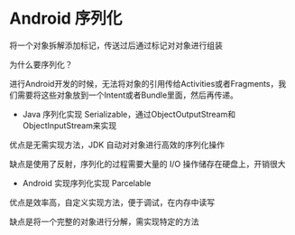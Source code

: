 # Android 序列化

将一个对象拆解添加标记，传送过后通过标记对对象进行组装

为什么要序列化？

进行Android开发的时候，无法将对象的引用传给Activities或者Fragments，我们需要将这些对象放到一个Intent或者Bundle里面，然后再传递。

- Java 序列化实现 Serializable，通过ObjectOutputStream和ObjectInputStream来实现

优点是无需实现方法，JDK 自动对对象进行高效的序列化操作

缺点是使用了反射，序列化的过程需要大量的 I/O 操作储存在硬盘上，开销很大

- Android 实现序列化实现 Parcelable

优点是效率高，自定义实现方法，便于调试，在内存中读写

缺点是将一个完整的对象进行分解，需实现特定的方法



